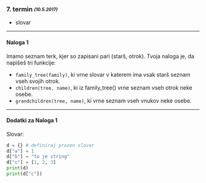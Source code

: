 ### 7. termin <sub><sup>*(10.5.2017)*<sup><sub>
- slovar

***
#### Naloga 1
Imamo seznam terk, kjer so zapisani pari (starš, otrok).
Tvoja naloga je, da napišeš tri funkcije:
- ```family_tree(family)```, ki vrne slovar v katerem ima vsak starš seznam vseh svojih otrok.
- ```children(tree, name)```, ki iz family_tree() vrne seznam vseh otrok neke osebe.
- ```grandchildren(tree, name)```, ki vrne seznam vseh vnukov neke osebe.

***
#### Dodatki za Naloga 1
Slovar:
```python
d = {} # definiraj prazen slovar
d["a"] = 1
d["b"] = "to je string"
d["c"] = [1, 2, 3]
print(d)
print(d["c"])
```
